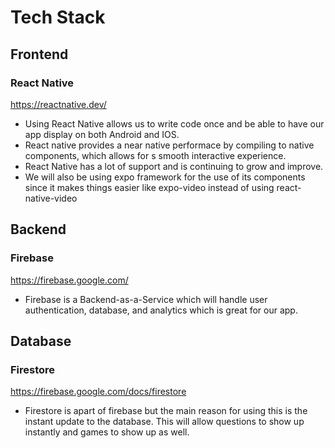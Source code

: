 # Tech Stack
## Frontend
### React Native
<https://reactnative.dev/>
- Using React Native allows us to write code once and be able to have our app display on both Android and IOS.
- React native provides a near native performace by compiling to native components, which allows for s smooth interactive experience.
- React Native has a lot of support and is continuing to grow and improve.
- We will also be using expo framework for the use of its components since it makes things easier like expo-video instead of using react-native-video
## Backend
### Firebase
<https://firebase.google.com/>
- Firebase is a Backend-as-a-Service which will handle user authentication, 
database, and analytics which is great for our app.
## Database
### Firestore
<https://firebase.google.com/docs/firestore>
- Firestore is apart of firebase but the main reason for using this is the instant update to the database. This will allow questions to show up instantly and games to show up as well.
